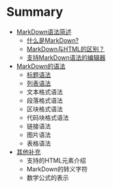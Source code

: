 # Summary

* [MarkDown语法简述](README.md)
  * [什么是MarkDown?](shi-yao-shi-markdown.md)
  * [MarkDown与HTML的区别？](markdownyu-html-de-qu-bie-ff1f.md)
  * [支持MarkDown语法的编辑器](zhi-chi-markdown-yu-fa-de-bian-ji-qi.md)
* [MarkDown的语法](da-duan-dian.md)
  * [标题语法](da-duan-dian/biao-ti-yu-fa.md)
  * [列表语法](da-duan-dian/lie-biao-yu-fa.md)
  * 文本格式语法
  * 段落格式语法
  * 区块格式语法
  * 代码块格式语法
  * 链接语法
  * 图片语法
  * 表格语法
* [其他补充](biao-ti-yu-fa.md)
  * 支持的HTML元素介绍
  * MarkDown的转义字符
  * 数学公式的表示

